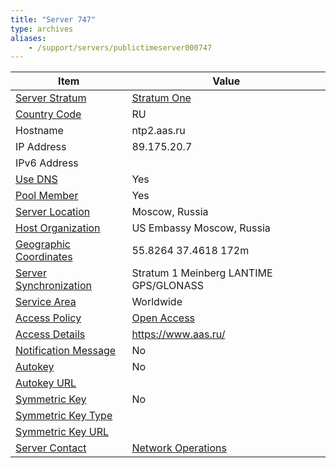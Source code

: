 ```yaml
---
title: "Server 747"
type: archives
aliases:
    - /support/servers/publictimeserver000747
---
```


| Item | Value |
| ----- | ----- |
| [Server Stratum](/support/servers/serverstratum) | [Stratum One](/support/servers/stratumonetimeservers) |
| [Country Code](/support/servers/countrycode) | RU |
| Hostname |  ntp2.aas.ru |
| IP Address |  89.175.20.7 |
| IPv6 Address | |
| [Use DNS](/support/servers/usedns) | Yes |
| [Pool Member](/support/servers/poolmember) | Yes |
| [Server Location](/support/servers/serverlocation) |  Moscow, Russia  |
| [Host Organization](/support/servers/hostorganization) |  US Embassy Moscow, Russia |
| [ Geographic Coordinates](/support/servers/geographiccoordinates) |   55.8264 37.4618 172m |
| [Server Synchronization](/support/servers/serversynchronization) |   Stratum 1 Meinberg LANTIME GPS/GLONASS  |
| [Service Area](/support/servers/servicearea) |  Worldwide  |
| [Access Policy](/support/servers/accesspolicy) | [Open Access](/support/servers/openaccess) |
| [Access Details](/support/servers/accessdetails) | https://www.aas.ru/ |
| [Notification Message](/support/servers/notificationmessage) | No |
| [Autokey](/support/servers/autokey) | No |
| [Autokey URL](/support/servers/autokeyurl) | |
| [Symmetric Key](/support/servers/symmetrickey) | No |
| [Symmetric Key Type](/support/servers/symmetrickeytype) | |
| [Symmetric Key URL](/support/servers/symmetrickeyurl) | |
| [Server Contact](/support/servers/servercontact) | [ Network Operations](mailto:noc@aas.ru) |